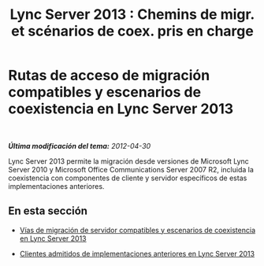﻿---
title: "Lync Server 2013 : Chemins de migr. et scénarios de coex. pris en charge"
TOCTitle: Rutas de acceso de migración compatibles y escenarios de coexistencia
ms:assetid: 55449540-2f94-4a7c-9533-2b54e93fca58
ms:mtpsurl: https://technet.microsoft.com/es-es/library/Gg398367(v=OCS.15)
ms:contentKeyID: 48275286
ms.date: 01/07/2017
mtps_version: v=OCS.15
ms.translationtype: HT
---

# Rutas de acceso de migración compatibles y escenarios de coexistencia en Lync Server 2013

 

_**Última modificación del tema:** 2012-04-30_

Lync Server 2013 permite la migración desde versiones de Microsoft Lync Server 2010 y Microsoft Office Communications Server 2007 R2, incluida la coexistencia con componentes de cliente y servidor específicos de estas implementaciones anteriores.

## En esta sección

  - [Vías de migración de servidor compatibles y escenarios de coexistencia en Lync Server 2013](lync-server-2013-supported-server-migration-paths-and-coexistence-scenarios.md)

  - [Clientes admitidos de implementaciones anteriores en Lync Server 2013](lync-server-2013-supported-clients-from-previous-deployments.md)

